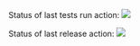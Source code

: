 Status of last tests run action:
<img src="https://github.com/AllaSydoriak/docker-hw/workflows/Run-Tests/badge.svg?branch=master" ><br>

Status of last release action:
<img src="https://github.com/AllaSydoriak/docker-hw/workflows/Deploy/badge.svg?branch=master" ><br>
